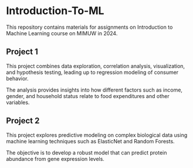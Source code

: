 # Introduction-To-ML
 This repository contains materials for assignments on Introduction to Machine Learning course on MIMUW in 2024. 

## Project 1
This project combines data exploration, correlation analysis, visualization, and hypothesis testing, leading up to regression modeling of consumer behavior. 

The analysis provides insights into how different factors such as income, gender, and household status relate to food expenditures and other variables.

## Project 2
This project explores predictive modeling on complex biological data using machine learning techniques such as ElasticNet and Random Forests. 

The objective is to develop a robust model that can predict protein abundance from gene expression levels.



